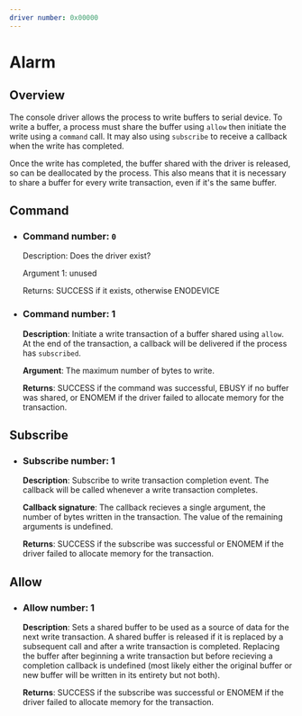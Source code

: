 ```yaml
---
driver number: 0x00000
---
```


# Alarm

## Overview

The console driver allows the process to write buffers to serial device. To
write a buffer, a process must share the buffer using `allow` then initiate the
write using a `command` call. It may also using `subscribe` to receive a
callback when the write has completed.

Once the write has completed, the buffer shared with the driver is released, so
can be deallocated by the process. This also means that it is necessary to
share a buffer for every write transaction, even if it's the same buffer.

## Command

  * ### Command number: `0`

    Description: Does the driver exist?

    Argument 1: unused

    Returns: SUCCESS if it exists, otherwise ENODEVICE

  * ### Command number: 1

    **Description**: Initiate a write transaction of a buffer shared using `allow`.
    At the end of the transaction, a callback will be delivered if the process
    has `subscribed`.

    **Argument**: The maximum number of bytes to write.

    **Returns**: SUCCESS if the command was successful, EBUSY if no buffer was
    shared, or ENOMEM if the driver failed to allocate memory for the
    transaction.

## Subscribe

  * ### Subscribe number: 1

    **Description**: Subscribe to write transaction completion event. The
    callback will be called whenever a write transaction completes.

    **Callback signature**: The callback recieves a single argument, the number
    of bytes written in the transaction. The value of the remaining arguments
    is undefined.

    **Returns**: SUCCESS if the subscribe was successful or ENOMEM if the
    driver failed to allocate memory for the transaction.

## Allow

  * ### Allow number: 1

    **Description**: Sets a shared buffer to be used as a source of data for
    the next write transaction. A shared buffer is released if it is replaced
    by a subsequent call and after a write transaction is completed. Replacing
    the buffer after beginning a write transaction but before recieving a
    completion callback is undefined (most likely either the original buffer or
    new buffer will be written in its entirety but not both).

    **Returns**: SUCCESS if the subscribe was successful or ENOMEM if the
    driver failed to allocate memory for the transaction.

